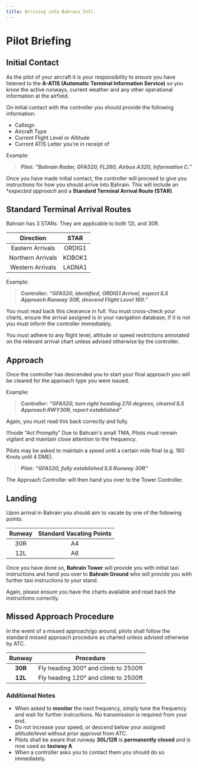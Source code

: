 ```yaml
---
title: Arriving into Bahrain Intl.
---
```


# Pilot Briefing

## Initial Contact
As the pilot of your aircraft it is your responsibility to ensure you have listened to the **A-ATIS (Automatic Terminal Information Service)** so you know the active runways, current weather and any other operational information at the airfield.

On initial contact with the controller you should provide the following information:

- Callsign
- Aircraft Type
- Current Flight Level or Altitude
- Current ATIS Letter you're in receipt of

Example:

> **Pilot:** _**"Bahrain Radar, GFA520, FL260, Airbus A320, Information C."**_

Once you have made initial contact, the controller will proceed to give you instructions for how you should arrive into Bahrain. This will include an **expected approach* and a **Standard Terminal Arrival Route (STAR)**.

## Standard Terminal Arrival Routes

Bahrain has 3 STARs. They are applicable to both 12L and 30R.

|     **Direction**     |   **STAR**   |
|:---------------------------:|:---------------------:|
|       Eastern Arrivals          |       ORDIG1       |
|      Northern Arrivals        |       KOBOK1        |
|      Western Arrivals        |       LADNA1        |

Example:

> **Controller:** _**"GFA520, Identified, ORDIG1 Arrival, expect ILS Approach Runway 30R, descend Flight Level 160."**_

You must read back this clearance in full.
You must cross-check your charts, ensure the arrival assigned is in your navigation database, if it is not you must inform the controller immediately.

You must adhere to any flight level, altitude or speed restrictions annotated on the relevant arrival chart unless advised otherwise by the controller.

## Approach

Once the controller has descended you to start your final approach you will be cleared for the approach type you were issued.

Example:

> **Controller:** _**"GFA520, turn right heading 270 degrees, cleared ILS Approach RWY30R, report established"**_

Again, you must read this back correctly and fully.

!!!node "Act Promptly"
    Due to Bahrain's small TMA, Pilots must remain vigilant and maintain close attention to the frequency.

Pilots may be asked to maintain a speed until a certain mile final (e.g. 160 Knots until 4 DME).

> **Pilot:** _**"GFA520, fully established ILS Runway 30R"**_

The Approach Controller will then hand you over to the Tower Controller.

## Landing
Upon arrival in Bahrain you should aim to vacate by one of the following points:

| **Runway** | **Standard Vacating Points** |
|:----------:|:---------------:|
|     30R    |   A4  |
|     12L    |   A6  |

Once you have done so, **Bahrain Tower** will provide you with initial taxi instructions and hand you over to **Bahrain Ground** who will provide you with further taxi instructions to your stand.

Again, please ensure you have the charts available and read back the instructions correctly.

## Missed Approach Procedure

In the event of a missed approach/go around, pilots shall follow the standard missed approach procedure as charted unless advised otherwise by ATC.

|     **Runway**     |   **Procedure**   |
|:---------------------------:|:---------------------:|
|       **30R**          |       Fly heading 300° and climb to 2500ft       |
|       **12L**          |       Fly heading 120° and climb to 2500ft       |

### Additional Notes

- When asked to **monitor** the next frequency, simply tune the frequency and wait for further instructions. No transmission is required from your end.
- Do not increase your speed, or descend below your assigned altitude/level without prior approval from ATC.
- Pilots shall be aware that runway **30L/12R** is **permanently closed** and is now used as **taxiway A**
- When a controller asks you to contact them you should do so immediately. 
